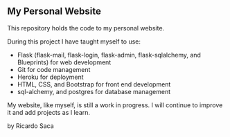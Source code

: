 ## My Personal Website

This repository holds the code to my personal website. 

During this project I have taught myself to use:
 * Flask (flask-mail, flask-login, flask-admin, flask-sqlalchemy, and Blueprints) for web development
 * Git for code management
 * Heroku for deployment
 * HTML, CSS, and Bootstrap for front end development 
 * sql-alchemy, and postgres for database management  

My website, like myself, is still a work in progress. I will continue to improve it and add projects as I learn. 

by Ricardo Saca 
